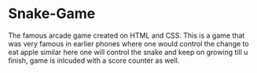 # Snake-Game
The famous arcade game created on HTML and CSS.
This is a game that was very famous in earlier phones where one would control the change to eat apple similar here one will control the snake and keep on growing till u finish, 
game is inlcuded with a score counter as well.

